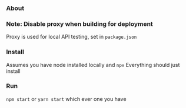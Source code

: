 ### About

### Note: Disable proxy when building for deployment
Proxy is used for local API testing, set in `package.json`

### Install
Assumes you have node installed locally and `npx`
Everything should just install

### Run
`npm start` or `yarn start` which ever one you have